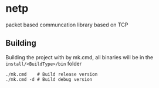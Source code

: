 # netp
 
packet based communcation library based on TCP




## Building

Building the project with by mk.cmd, all binaries will be in the `install/<BuildType>/bin` folder

```
./mk.cmd    # Build release version
./mk.cmd -d # Build debug version
```
